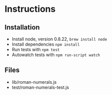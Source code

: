 # Instructions

## Installation

* Install node, version 0.8.22, `brew install node`
* Install dependencies `npm install`
* Run tests with `npm test`
* Autowatch tests with `npm run-script watch`

## Files

* lib/roman-numerals.js
* test/roman-numerals-test.js
